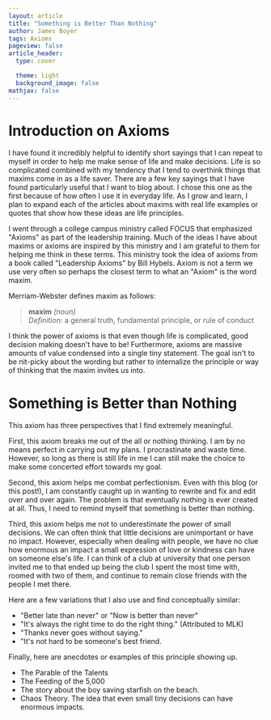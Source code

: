 ```yaml
---
layout: article
title: "Something is Better Than Nothing"
author: James Boyer
tags: Axioms
pageview: false
article_header:
  type: cover

  theme: light
  background_image: false
mathjax: false
---
```

<!--more-->

# Introduction on Axioms 

I have found it incredibly helpful to identify short sayings that I can repeat to myself in order to help me make sense of life and make decisions. Life is so complicated combined with my tendency that I tend to overthink things that maxims come in as a life saver. There are a few key sayings that I have found particularly useful that I want to blog about. I chose this one as the first because of how often I use it in everyday life. As I grow and learn, I plan to expand each of the articles about maxims with real life examples or quotes that show how these ideas are life principles.

I went through a college campus ministry called FOCUS that emphasized "Axioms" as part of the leadership training. Much of the ideas I have about maxims or axioms are inspired by this ministry and I am grateful to them for helping me think in these terms. This ministry took the idea of axioms from a book called "Leadership Axioms" by Bill Hybels. Axiom is not a term we use very often so perhaps the closest term to what an "Axiom" is the word maxim.

Merriam-Webster defines maxim as follows:

> **maxim** *(noun)*  
> *Definition:* a general truth, fundamental principle, or rule of conduct  

I think the power of axioms is that even though life is complicated, good decision making doesn't have to be! Furthermore, axioms are massive amounts of value condensed into a single tiny statement. The goal isn't to be nit-picky about the wording but rather to internalize the principle or way of thinking that the maxim invites us into.

# Something is Better than Nothing

This axiom has three perspectives that I find extremely meaningful.

First, this axiom breaks me out of the all or nothing thinking. I am by no means perfect in carrying out my plans. I procrastinate and waste time. However, so long as there is still life in me I can still make the choice to make some concerted effort towards my goal. 

Second, this axiom helps me combat perfectionism. Even with this blog (or this post!), I am constantly caught up in wanting to rewrite and fix and edit over and over again. The problem is that eventually nothing is ever created at all. Thus, I need to remind myself that something is better than nothing.

Third, this axiom helps me not to underestimate the power of small decisions. We can often think that little decisions are unimportant or have no impact. However, especially when dealing with people, we have no clue how enormous an impact a small expression of love or kindness can have on someone else's life. I can think of a club at university that one person invited me to that ended up being the club I spent the most time with, roomed with two of them, and continue to remain close friends with the people I met there.

Here are a few variations that I also use and find conceptually similar:
* "Better late than never" or "Now is better than never"
* "It's always the right time to do the right thing." (Attributed to MLK)
* "Thanks never goes without saying."
* "It's not hard to be someone's best friend.

Finally, here are anecdotes or examples of this principle showing up.
* The Parable of the Talents
* The Feeding of the 5,000
* The story about the boy saving starfish on the beach. 
* Chaos Theory. The idea that even small tiny decisions can have enormous impacts.

